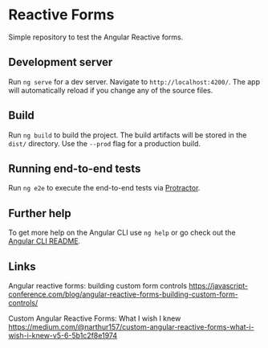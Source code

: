 # Reactive Forms

Simple repository to test the Angular Reactive forms.

## Development server

Run `ng serve` for a dev server. Navigate to `http://localhost:4200/`. The app will automatically reload if you change any of the source files.

## Build

Run `ng build` to build the project. The build artifacts will be stored in the `dist/` directory. Use the `--prod` flag for a production build.

## Running end-to-end tests

Run `ng e2e` to execute the end-to-end tests via [Protractor](http://www.protractortest.org/).

## Further help

To get more help on the Angular CLI use `ng help` or go check out the [Angular CLI README](https://github.com/angular/angular-cli/blob/master/README.md).

## Links

Angular reactive forms: building custom form controls
https://javascript-conference.com/blog/angular-reactive-forms-building-custom-form-controls/

Custom Angular Reactive Forms: What I wish I knew
https://medium.com/@narthur157/custom-angular-reactive-forms-what-i-wish-i-knew-v5-6-5b1c2f8e1974
